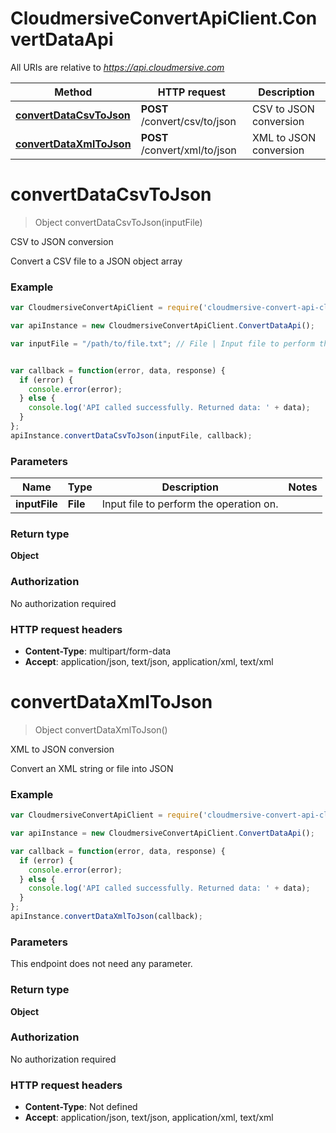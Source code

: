 # CloudmersiveConvertApiClient.ConvertDataApi

All URIs are relative to *https://api.cloudmersive.com*

Method | HTTP request | Description
------------- | ------------- | -------------
[**convertDataCsvToJson**](ConvertDataApi.md#convertDataCsvToJson) | **POST** /convert/csv/to/json | CSV to JSON conversion
[**convertDataXmlToJson**](ConvertDataApi.md#convertDataXmlToJson) | **POST** /convert/xml/to/json | XML to JSON conversion


<a name="convertDataCsvToJson"></a>
# **convertDataCsvToJson**
> Object convertDataCsvToJson(inputFile)

CSV to JSON conversion

Convert a CSV file to a JSON object array

### Example
```javascript
var CloudmersiveConvertApiClient = require('cloudmersive-convert-api-client');

var apiInstance = new CloudmersiveConvertApiClient.ConvertDataApi();

var inputFile = "/path/to/file.txt"; // File | Input file to perform the operation on.


var callback = function(error, data, response) {
  if (error) {
    console.error(error);
  } else {
    console.log('API called successfully. Returned data: ' + data);
  }
};
apiInstance.convertDataCsvToJson(inputFile, callback);
```

### Parameters

Name | Type | Description  | Notes
------------- | ------------- | ------------- | -------------
 **inputFile** | **File**| Input file to perform the operation on. | 

### Return type

**Object**

### Authorization

No authorization required

### HTTP request headers

 - **Content-Type**: multipart/form-data
 - **Accept**: application/json, text/json, application/xml, text/xml

<a name="convertDataXmlToJson"></a>
# **convertDataXmlToJson**
> Object convertDataXmlToJson()

XML to JSON conversion

Convert an XML string or file into JSON

### Example
```javascript
var CloudmersiveConvertApiClient = require('cloudmersive-convert-api-client');

var apiInstance = new CloudmersiveConvertApiClient.ConvertDataApi();

var callback = function(error, data, response) {
  if (error) {
    console.error(error);
  } else {
    console.log('API called successfully. Returned data: ' + data);
  }
};
apiInstance.convertDataXmlToJson(callback);
```

### Parameters
This endpoint does not need any parameter.

### Return type

**Object**

### Authorization

No authorization required

### HTTP request headers

 - **Content-Type**: Not defined
 - **Accept**: application/json, text/json, application/xml, text/xml

